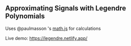 ## Approximating Signals with Legendre Polynomials

Uses @paulmasson 's <a href=https://github.com/paulmasson/math>math.js</a> for calculations

Live demo: https://legendre.netlify.app/
